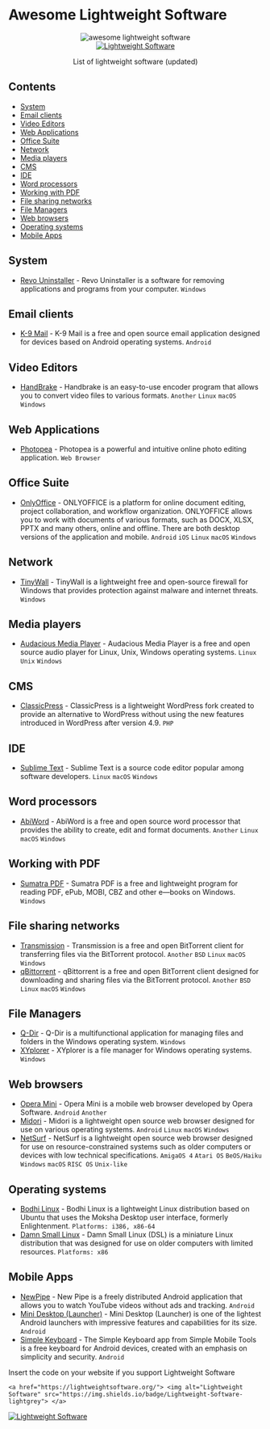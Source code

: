 # Awesome Lightweight Software
<p align="center"><img src="https://lightweightsoftware.ru/wp-content/uploads/2023/07/logo-e1690280850435.png" alt="awesome lightweight software"><br><a href="https://lightweightsoftware.org/"> <img alt="Lightweight Software" src="https://img.shields.io/badge/Lightweight-Software-lightgrey"> </a></p>
<p align="center">List of lightweight software (updated)</p>

## Contents

- [System](#system)                      
- [Email clients](#email-clients)
- [Video Editors](#video-editors)
- [Web Applications](#web-applications)
- [Office Suite](#office-suite)
- [Network](#network)
- [Media players](#media-players)
- [CMS](#cms)
- [IDE](#ide)
- [Word processors](#word-processors)
- [Working with PDF](#working-with-pdf)
- [File sharing networks](#file-sharing-networks)
- [File Managers](#file-managers)
- [Web browsers](#web-browsers)
- [Operating systems](#operating-systems)
- [Mobile Apps](#mobile-apps)

## System

- [Revo Uninstaller](https://www.revouninstaller.com/) - Revo Uninstaller is a software for removing applications and programs from your computer. `Windows`

## Email clients

- [K-9 Mail](https://k9mail.app/) - K-9 Mail is a free and open source email application designed for devices based on Android operating systems. `Android`

## Video Editors

- [HandBrake](https://handbrake.fr/) - Handbrake is an easy-to-use encoder program that allows you to convert video files to various formats. `Another` `Linux` `macOS` `Windows`

## Web Applications

- [Photopea](https://www.photopea.com/) - Photopea is a powerful and intuitive online photo editing application. `Web Browser`

## Office Suite

- [OnlyOffice](http://onlyoffice.com/) - ONLYOFFICE is a platform for online document editing, project collaboration, and workflow organization. ONLYOFFICE allows you to work with documents of various formats, such as DOCX, XLSX, PPTX and many others, online and offline. There are both desktop versions of the application and mobile. `Android` `iOS` `Linux` `macOS` `Windows`

## Network

- [TinyWall](https://tinywall.pados.hu/) - TinyWall is a lightweight free and open-source firewall for Windows that provides protection against malware and internet threats. `Windows`

## Media players

- [Audacious Media Player](https://audacious-media-player.org/) - Audacious Media Player is a free and open source audio player for Linux, Unix, Windows operating systems. `Linux` `Unix` `Windows`

## CMS

- [ClassicPress](https://www.classicpress.net/) - ClassicPress is a lightweight WordPress fork created to provide an alternative to WordPress without using the new features introduced in WordPress after version 4.9. `PHP`

## IDE

- [Sublime Text](https://www.sublimetext.com/) - Sublime Text is a source code editor popular among software developers. `Linux` `macOS` `Windows`

## Word processors

- [AbiWord](https://abisource.com/) - AbiWord is a free and open source word processor that provides the ability to create, edit and format documents. `Another` `Linux` `macOS` `Windows`

## Working with PDF

- [Sumatra PDF](https://www.sumatrapdfreader.org/) - Sumatra PDF is a free and lightweight program for reading PDF, ePub, MOBI, CBZ and other e—books on Windows. `Windows`

## File sharing networks

- [Transmission](https://transmissionbt.com/) - Transmission is a free and open BitTorrent client for transferring files via the BitTorrent protocol. `Another` `BSD` `Linux` `macOS` `Windows`
- [qBittorrent](https://www.qbittorrent.org/) - qBittorrent is a free and open BitTorrent client designed for downloading and sharing files via the BitTorrent protocol. `Another` `BSD` `Linux` `macOS` `Windows`

## File Managers

- [Q-Dir](https://www.softwareok.com/?seite=Freeware/Q-Dir) - Q-Dir is a multifunctional application for managing files and folders in the Windows operating system. `Windows`
- [XYplorer](https://www.xyplorer.com/) - XYplorer is a file manager for Windows operating systems. `Windows`

## Web browsers

- [Opera Mini](http://www.opera.com) - Opera Mini is a mobile web browser developed by Opera Software. `Android` `Another`
- [Midori](https://astian.org/) - Midori is a lightweight open source web browser designed for use on various operating systems. `Android` `Linux` `macOS` `Windows`
- [NetSurf](https://www.netsurf-browser.org/) - NetSurf is a lightweight open source web browser designed for use on resource-constrained systems such as older computers or devices with low technical specifications. `AmigaOS 4` `Atari OS` `BeOS/Haiku` `Windows` `macOS` `RISC OS` `Unix-like`

## Operating systems

- [Bodhi Linux](http://bodhilinux.com/) - Bodhi Linux is a lightweight Linux distribution based on Ubuntu that uses the Moksha Desktop user interface, formerly Enlightenment. `Platforms: i386, x86-64`
- [Damn Small Linux](http://www.damnsmalllinux.org/) - Damn Small Linux (DSL) is a miniature Linux distribution that was designed for use on older computers with limited resources. `Platforms: x86`

## Mobile Apps

- [NewPipe](https://newpipe.net/) - New Pipe is a freely distributed Android application that allows you to watch YouTube videos without ads and tracking. `Android`
- [Mini Desktop (Launcher)](https://atomicadd.com/) - Mini Desktop (Launcher) is one of the lightest Android launchers with impressive features and capabilities for its size. `Android`
- [Simple Keyboard](https://simplemobiletools.com/) - The Simple Keyboard app from Simple Mobile Tools is a free keyboard for Android devices, created with an emphasis on simplicity and security. `Android`

Insert the code on your website if you support Lightweight Software
```
<a href="https://lightweightsoftware.org/"> <img alt="Lightweight Software" src="https://img.shields.io/badge/Lightweight-Software-lightgrey"> </a>
```
<a href="https://lightweightsoftware.org/"> <img alt="Lightweight Software" src="https://img.shields.io/badge/Lightweight-Software-lightgrey"> </a>


